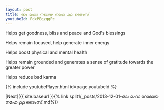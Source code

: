 ```yaml
---
layout: post
title: ഓം മഹാ നഖായ നമഹ ൧൧ ടൈംസ്
youtubeId: FdxPEqzqgPc
---
```

 
 
Helps get goodness, bliss and peace and God's blessings
 
Helps remain focused, help generate inner energy 
 
Helps boost physical and mental health 
 
Helps remain grounded and generates a sense of gratitude towards the greater power 
 
Helps reduce bad karma
 
 
 
 


{% include youtubePlayer.html id=page.youtubeId %}
 
[Next]({{ site.baseurl }}{% link  split1/_posts/2013-12-01-ഓം മഹാ റോമായ നമഹ ൧൧ ടൈംസ്.md%})
 
